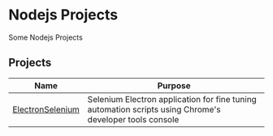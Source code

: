 # Nodejs Projects
Some Nodejs Projects

## Projects
|Name|Purpose|
|---|---
|[ElectronSelenium](https://github.com/JDelemar/Nodejs/tree/master/ElectronSelenium)|Selenium Electron application for fine tuning automation scripts using Chrome's developer tools console
